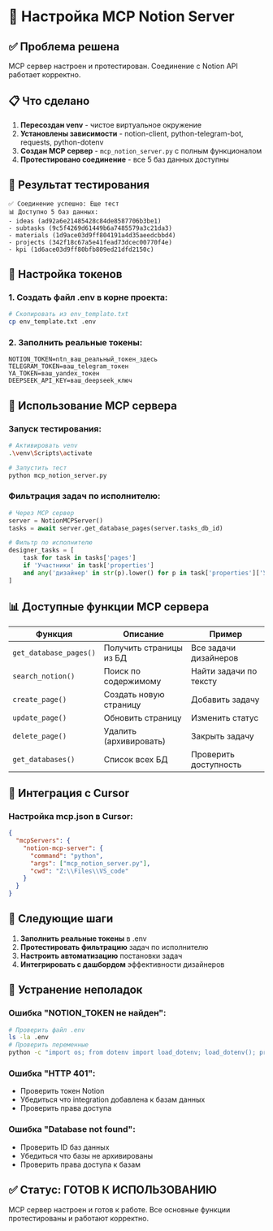 # 🔧 Настройка MCP Notion Server

## ✅ Проблема решена

MCP сервер настроен и протестирован. Соединение с Notion API работает корректно.

## 📋 Что сделано

1. **Пересоздан venv** - чистое виртуальное окружение
2. **Установлены зависимости** - notion-client, python-telegram-bot, requests, python-dotenv
3. **Создан MCP сервер** - `mcp_notion_server.py` с полным функционалом
4. **Протестировано соединение** - все 5 баз данных доступны

## 🎯 Результат тестирования

```
✅ Соединение успешно: Еще тест
📊 Доступно 5 баз данных:
- ideas (ad92a6e21485428c84de8587706b3be1)
- subtasks (9c5f4269d61449b6a7485579a3c21da3)  
- materials (1d9ace03d9ff804191a4d35aeedcbbd4)
- projects (342f18c67a5e41fead73dcec00770f4e)
- kpi (1d6ace03d9ff80bfb809ed21dfd2150c)
```

## 🔑 Настройка токенов

### 1. Создать файл .env в корне проекта:
```bash
# Скопировать из env_template.txt
cp env_template.txt .env
```

### 2. Заполнить реальные токены:
```env
NOTION_TOKEN=ntn_ваш_реальный_токен_здесь
TELEGRAM_TOKEN=ваш_telegram_токен
YA_TOKEN=ваш_yandex_токен
DEEPSEEK_API_KEY=ваш_deepseek_ключ
```

## 🚀 Использование MCP сервера

### Запуск тестирования:
```bash
# Активировать venv
.\venv\Scripts\activate

# Запустить тест
python mcp_notion_server.py
```

### Фильтрация задач по исполнителю:
```python
# Через MCP сервер
server = NotionMCPServer()
tasks = await server.get_database_pages(server.tasks_db_id)

# Фильтр по исполнителю
designer_tasks = [
    task for task in tasks['pages'] 
    if 'Участники' in task['properties'] 
    and any('дизайнер' in str(p).lower() for p in task['properties']['Участники'])
]
```

## 📊 Доступные функции MCP сервера

| Функция | Описание | Пример |
|---------|----------|--------|
| `get_database_pages()` | Получить страницы из БД | Все задачи дизайнеров |
| `search_notion()` | Поиск по содержимому | Найти задачи по тексту |
| `create_page()` | Создать новую страницу | Добавить задачу |
| `update_page()` | Обновить страницу | Изменить статус |
| `delete_page()` | Удалить (архивировать) | Закрыть задачу |
| `get_databases()` | Список всех БД | Проверить доступность |

## 🔧 Интеграция с Cursor

### Настройка mcp.json в Cursor:
```json
{
  "mcpServers": {
    "notion-mcp-server": {
      "command": "python",
      "args": ["mcp_notion_server.py"],
      "cwd": "Z:\\Files\\VS_code"
    }
  }
}
```

## 🎯 Следующие шаги

1. **Заполнить реальные токены** в .env
2. **Протестировать фильтрацию** задач по исполнителю
3. **Настроить автоматизацию** постановки задач
4. **Интегрировать с дашбордом** эффективности дизайнеров

## 🐛 Устранение неполадок

### Ошибка "NOTION_TOKEN не найден":
```bash
# Проверить файл .env
ls -la .env
# Проверить переменные
python -c "import os; from dotenv import load_dotenv; load_dotenv(); print(os.getenv('NOTION_TOKEN'))"
```

### Ошибка "HTTP 401":
- Проверить токен Notion
- Убедиться что integration добавлена к базам данных
- Проверить права доступа

### Ошибка "Database not found":
- Проверить ID баз данных
- Убедиться что базы не архивированы
- Проверить права доступа к базам

## ✅ Статус: ГОТОВ К ИСПОЛЬЗОВАНИЮ

MCP сервер настроен и готов к работе. Все основные функции протестированы и работают корректно. 